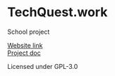 # TechQuest.work
School project  
  
[Website link](https://techquest.work)  
[Project doc](DOC.md)

Licensed under GPL-3.0
